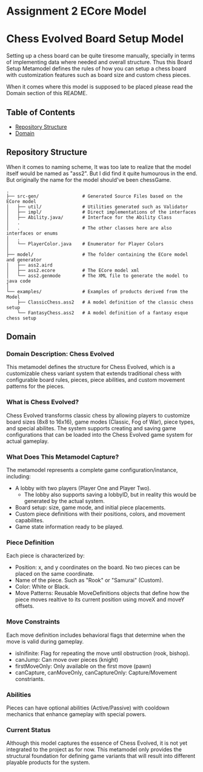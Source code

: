 # Assignment 2 ECore Model
# Chess Evolved Board Setup Model

Setting up a chess board can be quite tiresome manually, specially in terms of implementing data where needed and overall structure.
Thus this Board Setup Metamodel defines the rules of how you can setup a chess board with customization features such as board size and custom chess pieces.

When it comes where this model is supposed to be placed please read the Domain section of this README.

## Table of Contents

- [Repository Structure](#repository-structure)
- [Domain](#domain)

## Repository Structure

When it comes to naming scheme, It was too late to realize that the model itself would be named as "ass2".
But I did find it quite humourous in the end. But originally the name for the model should've been chessGame.

```
.
├── src-gen/                # Generated Source Files based on the ECore model
│   ├── util/               # Utilities generated such as Validator
│   ├── impl/               # Direct implementations of the interfaces
│   ├── Ability.java/       # Interface for the Ability Class
│   . 
│   .                       # The other classes here are also interfaces or enums
│   .
│   └── PlayerColor.java    # Enumerator for Player Colors
│   
├── model/                  # The folder containing the ECore model and generator
│   ├── ass2.aird             
│   ├── ass2.ecore          # The ECore model xml
│   └── ass2.genmode        # The XML file to generate the model to java code
│
└── examples/               # Examples of products derived from the Model
    ├── ClassicChess.ass2   # A model definition of the classic chess setup
    └── FantasyChess.ass2   # A model definition of a fantasy esque chess setup

```
## Domain

### Domain Description: Chess Evolved

This metamodel defines the structure for Chess Evolved, which is a customizable chess variant system that extends traditional chess with configurable board rules, pieces, piece abilities, and custom movement patterns for the pieces.

### What is Chess Evolved?

Chess Evolved transforms classic chess by allowing players to customize board sizes (8x8 to 16x16), game modes (Classic, Fog of War), piece types, and special abilites. The system supports creating and saving game configurations that can be loaded into the Chess Evolved game system for actual gameplay.

### What Does This Metamodel Capture?

The metamodel represents a complete game configuration/instance, including:
- A lobby with two players (Player One and Player Two).
    - The lobby also supports saving a lobbyID, but in reality this would be generated by the actual system.
- Board setup: size, game mode, and initial piece placements.
- Custom piece definitions with their positions, colors, and movement capabilites.
- Game state information ready to be played.

### Piece Definition

Each piece is characterized by:
- Position: x, and y coordinates on the board. No two pieces can be placed on the same coordinate.
- Name of the piece. Such as "Rook" or "Samurai" (Custom).
- Color: White or Black.
- Move Patterns: Reusable MoveDefinitions objects that define how the piece moves realtive to its current position using moveX and moveY offsets.

### Move Constraints

Each move definition includes behavioral flags that determine when the move is valid during gameplay.
- isInifinite: Flag for repeating the move until obstruction (rook, bishop).
- canJump: Can move over pieces (knight)
- firstMoveOnly: Only available on the first move (pawn)
- canCapture, canMoveOnly, canCaptureOnly: Capture/Movement constriants.

### Abilities

Pieces can have optional abilities (Active/Passive) with cooldown mechanics that enhance gameplay with special powers.

### Current Status

Although this model captures the essence of Chess Evolved, it is not yet integrated to the project as for now. This metamodel only provides the structural foundation for defining game variants that will result into different playable products for the system.